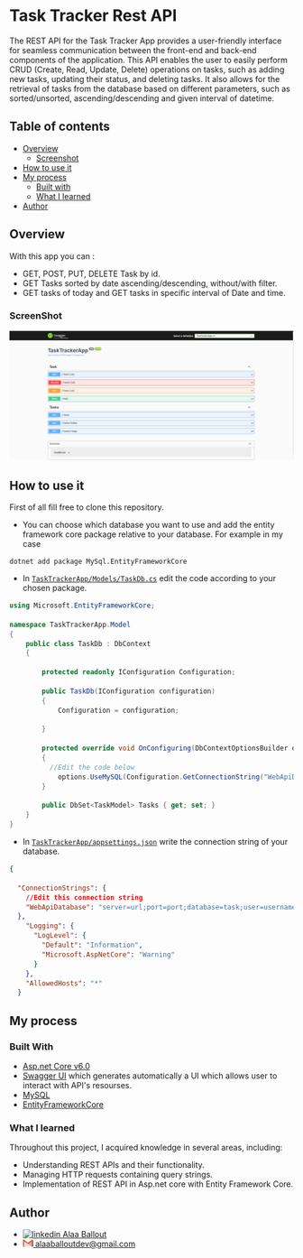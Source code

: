 # Task Tracker Rest API 
The REST API for the Task Tracker App provides a user-friendly interface for seamless communication between the front-end and back-end components of the application. This API enables the user to easily perform CRUD (Create, Read, Update, Delete) operations on tasks, such as adding new tasks, updating their status, and deleting tasks. It also allows for the retrieval of tasks from the database based on different parameters, such as sorted/unsorted, ascending/descending and given interval of datetime.


## Table of contents

- [Overview](#overview)
  - [Screenshot](#screenshot)
- [How to use it](#how-to-use-it)
- [My process](#my-process)
  - [Built with](#built-with)
  - [What I learned](#what-i-learned)
- [Author](#author)


## Overview

With this app you can :
- GET, POST, PUT, DELETE Task by id.
- GET Tasks sorted by date ascending/descending, without/with filter.
- GET tasks of today and GET tasks in specific interval of Date and time.

### ScreenShot

![](./Screenshots/screenshot.png)


## How to use it
First of all fill free to clone this repository.

- You can choose which database you want to use and add the entity framework core package relative to your database.
For example in my case 
```
dotnet add package MySql.EntityFrameworkCore
```
- In [``TaskTrackerApp/Models/TaskDb.cs``](./TaskTrackerApp/Models/TaskDb.cs) edit the code according to your chosen package.
```C#
using Microsoft.EntityFrameworkCore;

namespace TaskTrackerApp.Model
{
    public class TaskDb : DbContext
    {

        protected readonly IConfiguration Configuration;

        public TaskDb(IConfiguration configuration)
        {
            Configuration = configuration;

        }

        protected override void OnConfiguring(DbContextOptionsBuilder options)
        {
          //Edit the code below
            options.UseMySQL(Configuration.GetConnectionString("WebApiDatabase"));
        }

        public DbSet<TaskModel> Tasks { get; set; }
    }
}

```
- In [``TaskTrackerApp/appsettings.json``](./TaskTrackerApp/appsettings.json) write the connection string of your database.
```json
{

  "ConnectionStrings": {
    //Edit this connection string
    "WebApiDatabase": "server=url;port=port;database=task;user=username;password=password"
  }, 
    "Logging": {
      "LogLevel": {
        "Default": "Information",
        "Microsoft.AspNetCore": "Warning"
      }
    },
    "AllowedHosts": "*"
  }

```
## My process

### Built With

- [Asp.net Core v6.0](https://learn.microsoft.com/en-us/aspnet/core/introduction-to-aspnet-core?view=aspnetcore-6.0)
- [Swagger UI](https://swagger.io/tools/swagger-ui/) which generates automatically a UI which allows user to interact with API's resourses.
- [MySQL](https://www.mysql.com/)
- [EntityFrameworkCore](https://learn.microsoft.com/en-us/ef/)


### What I learned

Throughout this project, I acquired knowledge in several areas, including:
- Understanding REST APIs and their functionality.
- Managing HTTP requests containing query strings.
- Implementation of REST API in Asp.net core with Entity Framework Core.

## Author
- <a href="https://www.linkedin.com/in/alaa-ballout/" rel="nofollow noreferrer">
    <img src="https://i.stack.imgur.com/gVE0j.png" alt="linkedin">  Alaa Ballout
  </a>
- <a href="mailto:alaaballoutdev@gmail.com">
    <img src="./Screenshots/gmail-icon-3.svg" width="18px"  alt="Gmail"> alaaballoutdev@gmail.com
  </a>

